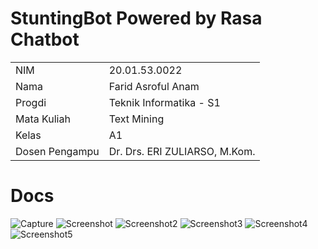 # StuntingBot Powered by Rasa Chatbot

<b>
    <table style="border-collapse: 2px solid;">
        <tr>
          <td>NIM </td>
          <td> 20.01.53.0022</td>
        </tr>
        <tr>
          <td>Nama </td>
          <td> Farid Asroful Anam</td>
        </tr>
        <tr>
          <td>Progdi </td>
          <td> Teknik Informatika - S1</td>
        </tr>
        <tr>
          <td>Mata Kuliah </td>
          <td> Text Mining</td>
        </tr>
        <tr>
          <td>Kelas </td>
          <td> A1</td>
        </tr>
        <tr>
          <td>Dosen Pengampu </td>
          <td> Dr. Drs. ERI ZULIARSO, M.Kom.</td>
        </tr>
      </table>
</b>

# Docs
![Capture](https://user-images.githubusercontent.com/74556111/210117588-b394cfc4-c5ea-4cfd-a0e3-f391d0e473c9.gif)
![Screenshot](https://user-images.githubusercontent.com/74556111/210117528-520b082b-5bf3-4d75-af40-0ff98cddbe9c.jpg)
![Screenshot2](https://user-images.githubusercontent.com/74556111/210117541-11edc900-f05f-4728-82bc-cdcc69fb75ab.jpg)
![Screenshot3](https://user-images.githubusercontent.com/74556111/210117562-5245f1cf-a098-4e5e-a366-0487535ca692.jpg)
![Screenshot4](https://user-images.githubusercontent.com/74556111/210117564-0b0f11ae-4c0b-40dd-affe-0d48ac28540a.jpg)
![Screenshot5](https://user-images.githubusercontent.com/74556111/210117559-5a74b632-d3ec-471d-8d4e-8b35d215cc16.jpg)
